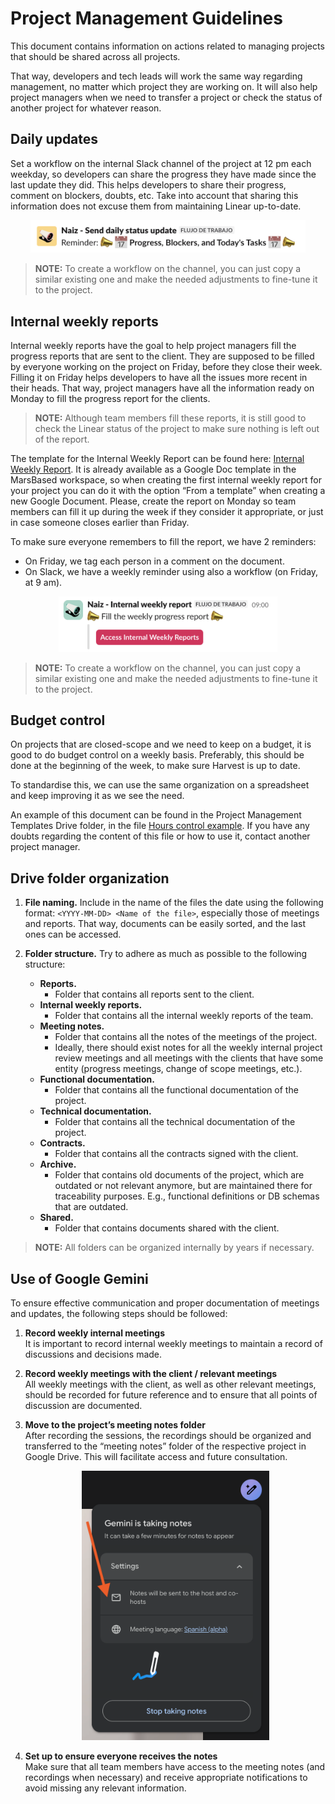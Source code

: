 # Project Management Guidelines

This document contains information on actions related to managing projects that should be shared across all projects.

That way, developers and tech leads will work the same way regarding management, no matter which project they are working on. It will also help project managers when we need to transfer a project or check the status of another project for whatever reason. 

## Daily updates

Set a workflow on the internal Slack channel of the project at 12 pm each weekday, so developers can share the progress they have made since the last update they did. This helps developers to share their progress, comment on blockers, doubts, etc. Take into account that sharing this information does not excuse them from maintaining Linear up-to-date.  

<div style="text-align: center;">
    <img src="pm-guidelines-images/daily-status.png" alt="Daily Status Update Workflow on Slack" width="440" />
</div>

> **NOTE:** To create a workflow on the channel, you can just copy a similar existing one and make the needed adjustments to fine-tune it to the project. 

## Internal weekly reports

Internal weekly reports have the goal to help project managers fill the progress reports that are sent to the client.  They are supposed to be filled by everyone working on the project on Friday, before they close their week. Filling it on Friday helps developers to have all the issues more recent in their heads. That way, project managers have all the information ready on Monday to fill the progress report for the clients. 

> **NOTE:** Although team members fill these reports, it is still good to check the Linear status of the project to make sure nothing is left out of the report. 

The template for the  Internal Weekly Report can be found here: [Internal Weekly Report](https://docs.google.com/document/d/1BRmL2qPBwbF6WfapEaoOjqvPqsfS0Y9ijem9OS6GT4A/edit?usp=drive_link). It is already available as a Google Doc template in the MarsBased workspace, so when creating the first internal weekly report for your project you can do it with the option “From a template” when creating a new Google Document. Please, create the report on Monday so team members can fill it up during the week if they consider it appropriate, or just in case someone closes earlier than Friday. 

To make sure everyone remembers to fill the report, we have 2 reminders:
- On Friday, we tag each person in a comment on the document.
- On Slack, we have a weekly reminder using also a workflow (on Friday, at 9 am). 

<div style="text-align: center;">
    <img src="pm-guidelines-images/weekly-report.png" alt="Internal Weekly Report Workflow on Slack" width="350" />
</div>

> **NOTE:** To create a workflow on the channel, you can just copy a similar existing one and make the needed adjustments to fine-tune it to the project. 

## Budget control

On projects that are closed-scope and we need to keep on a budget, it is good to do budget control on a weekly basis. Preferably, this should be done at the beginning of the week, to make sure Harvest is up to date.

To standardise this, we can use the same organization on a spreadsheet and keep improving it as we see the need.

An example of this document can be found in the  Project Management Templates Drive folder, in the file [Hours control example](https://docs.google.com/spreadsheets/d/118kwlli8-m5qEXpIBtwdkWlEV9q54Thu431lUPG-0QU/edit?usp=drive_link). If you have any doubts regarding the content of this file or how to use it, contact another project manager.

## Drive folder organization

1. **File naming.** Include in the name of the files the date using the following format: `<YYYY-MM-DD> <Name of the file>`, especially those of meetings and reports. That way, documents can be easily sorted, and the last ones can be accessed.

2. **Folder structure.** Try to adhere as much as possible to the following structure:
   - **Reports.**
     - Folder that contains all reports sent to the client.
   - **Internal weekly reports.**
     - Folder that contains all the internal weekly reports of the team.
   - **Meeting notes.**
     - Folder that contains all the notes of the meetings of the project.
     - Ideally, there should exist notes for all the weekly internal project review meetings and all meetings with the clients that have some entity (progress meetings, change of scope meetings, etc.).
   - **Functional documentation.**
     - Folder that contains all the functional documentation of the project.
   - **Technical documentation.**
     - Folder that contains all the technical documentation of the project.
   - **Contracts.**
     - Folder that contains all the contracts signed with the client.
   - **Archive.**
     - Folder that contains old documents of the project, which are outdated or not relevant anymore, but are maintained there for traceability purposes. E.g., functional definitions or DB schemas that are outdated.
   - **Shared.**
     - Folder that contains documents shared with the client.

> **NOTE:** All folders can be organized internally by years if necessary.

## Use of Google Gemini

To ensure effective communication and proper documentation of meetings and updates, the following steps should be followed:

1. **Record weekly internal meetings**  
   It is important to record internal weekly meetings to maintain a record of discussions and decisions made.

2. **Record weekly meetings with the client / relevant meetings**  
   All weekly meetings with the client, as well as other relevant meetings, should be recorded for future reference and to ensure that all points of discussion are documented.

3. **Move to the project’s meeting notes folder**  
   After recording the sessions, the recordings should be organized and transferred to the “meeting notes” folder of the respective project in Google Drive. This will facilitate access and future consultation.

    <div style="text-align: center;">
        <img src="pm-guidelines-images/gemini-settings.png" alt="Gemini Settings" width="300" />
    </div>

4. **Set up to ensure everyone receives the notes**  
   Make sure that all team members have access to the meeting notes (and recordings when necessary) and receive appropriate notifications to avoid missing any relevant information.
